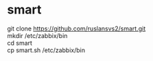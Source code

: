 # smart <br>

git clone https://github.com/ruslansvs2/smart.git <br>
mkdir /etc/zabbix/bin <br>
cd smart <br>
cp smart.sh /etc/zabbix/bin 
